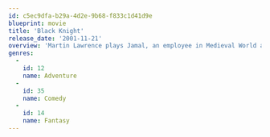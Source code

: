 ```yaml
---
id: c5ec9dfa-b29a-4d2e-9b68-f833c1d41d9e
blueprint: movie
title: 'Black Knight'
release_date: '2001-11-21'
overview: 'Martin Lawrence plays Jamal, an employee in Medieval World amusement park. After sustaining a blow to the head, he awakens to find himself in 14th century England.'
genres:
  -
    id: 12
    name: Adventure
  -
    id: 35
    name: Comedy
  -
    id: 14
    name: Fantasy
---
```

